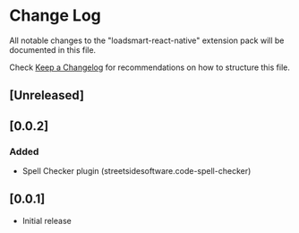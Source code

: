 # Change Log

All notable changes to the "loadsmart-react-native" extension pack will be documented in this file.

Check [Keep a Changelog](http://keepachangelog.com/) for recommendations on how to structure this file.

## [Unreleased]

## [0.0.2]
### Added
- Spell Checker plugin (streetsidesoftware.code-spell-checker)

## [0.0.1]
- Initial release
